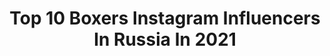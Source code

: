 ---
title: Top 10 Boxers Instagram Influencers In Russia In 2021
description: >-
  Find top boxers Instagram influencers in Russia in 2021. Most popular hashtags: #boxing #champion #repost.
platform: Instagram
hits: 36
text_top: Discover the most popular Instagram profiles on inBeat.
text_bottom: Our database holds 36 Instagram influencers like this in Russia for you to pitch.
profiles:
  - username: "artem_oganesyan001"
    fullname: >-
      Artem Oganesyan
    bio: >-
      Professional boxer: 12-0-(10KO) WBO Youth World Champion🌎 Amateur: European champion🏅 World champion🏅 Best junior boxer in the world 2015
    location: "Russia"
    followers: 56767
    engagement: 998
    commentsToLikes: 0.012802
    id: ck8sxfoh3h8510j789ssmk0x0
    verified: false
    hashtags: "#relax, #nonstop, #padwork"
  - username: "alexei_ulyanov"
    fullname: >-
      Aleksei Ulianov
    bio: >-
      K-1 and muaythai boxer! Glory fighter 🏆2 time TNA World winner! 🥇8 time Russian champion! 65-71 kg. Russia, Prokopievsk🇷🇺 ➡ftbk-office@yandex.ru
    location: "Russia"
    followers: 5518
    engagement: 1439
    commentsToLikes: 0.019559
    id: ck5qd981zufng0i11q6hn7go8
    verified: false
    hashtags: "#alekseiulianov, #wlf, #klf, #glorykikboksing"
  - username: "tishchenkoteam"
    fullname: >-
      Евгений Тищенко
    bio: >-
      🥊Pro boxer (7-0,5ko) @rcc_academy 🥇Olympic gold medalist(Rio 2016) 🏆World Champion(Qatar 2015) 🏅European Champion(2015,2017)
    location: "Russia"
    followers: 49016
    engagement: 350
    commentsToLikes: 0.019365
    id: ck0w76ftcbzre0i190nink5nz
    verified: false
    hashtags: "#rcc, #rccboxing"
  - username: "meiirim.nursultanov"
    fullname: >-
      Meiirim Nursultanov
    bio: >-
      Professional boxer | 13-0-0 ( 8 KO's) WBC USNBС Champion NABF junior Champion По вопросам:+77477733390 (Серік)
    location: "Russia"
    followers: 20009
    engagement: 745
    commentsToLikes: 0.017907
    id: ck0tz8erqph5l0i194m5paqly
    verified: false
    hashtags: "#instagram, #klimasmanagement, #mainevents, #meiirimnursultanov"
  - username: "batyr_jukembaev"
    fullname: >-
      BATYR777
    bio: >-
      PROFESSIONAL BOXER Batyr 777 Jukembaev 🗒Record 18-0-0 (14 KOs) По вопросам: + 7 (747) 773-33-90 (Серик)
    location: "Russia"
    followers: 94608
    engagement: 664
    commentsToLikes: 0.015101
    id: ck14ggooe54y80i19dp7ecpor
    verified: false
    hashtags: "#batyr777team, #batyr777, #eyeofthetiger, #qazaqstan"
  - username: "avanesyan_david"
    fullname: >-
      David AVA Avanesyan
    bio: >-
      Professional Boxer 🥊 WBA World Welterweight Champion🏆 EBU European Boxing Union Champion🏆
    location: "Russia"
    followers: 26021
    engagement: 599
    commentsToLikes: 0.024424
    id: ck5hp9ludqzge0i114ic0ru54
    verified: true
    hashtags: "#artsakh, #avaboxing, #russia, #davidavanesyan"
  - username: "murat_gassiev"
    fullname: >-
      Murat ''IRON'' Gassiev
    bio: >-
      Professional boxer 🥊 IBF/WBA Cruiserweight World Champion🌍 Ural Boxing Promotion, Warriors Boxing Russia 🇷🇺 Ossetia ⚪️🔴🌕
    location: "Russia"
    followers: 565340
    engagement: 186
    commentsToLikes: 0.021784
    id: ck5qe2n3syf8e0i1118hpt2hi
    verified: true
    hashtags: "#boxeo, #boxing"
  - username: "sergeykrusherkovalev"
    fullname: >-
      Sergey «KRUSHER» Kovalev
    bio: >-
      🔹Professional boxer🥊 🔹3 Time World Champion 📍Реклама/сотрудничество - Агент - Вадим Кормилицын @vadimkormilitsyn +79637129964 WhatsApp
    location: "Russia"
    followers: 545201
    engagement: 131
    commentsToLikes: 0.029298
    id: ck0tz8egmph360i19gcrksxfy
    verified: true
    hashtags: "#kovalev, #repost, #krusher, #75"
  - username: "eduard_troyanovsky"
    fullname: >-
      Эдуард Трояновский 🇷🇺
    bio: >-
      Eduard Troyanovsky |TROYA Russian Professional boxer IBF/IBO World champion
    location: "Russia"
    followers: 28438
    engagement: 381
    commentsToLikes: 0.023528
    id: ck6txn2rzypx80j71ik442ybq
    verified: false
    hashtags: "#wbss, #boxing, #worldofboxingpromotions, #75"
  - username: "adlan_abdurashidov"
    fullname: >-
      Adlan Abdurashidov
    bio: >-
      Professional boxer ▪️Olympian 2016 ▪️WBC Continental champion ▪️World Universiade - Gold ▪️Champion of Russia
    location: "Russia"
    followers: 22700
    engagement: 263
    commentsToLikes: 0.048325
    id: ck5q1mseobqs10i119601jkyk
    verified: false
    hashtags: "#ko, #adlanabdurashidov, #knockout, #boxing"
---